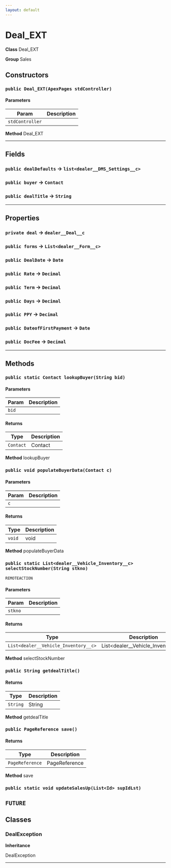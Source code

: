 ```yaml
---
layout: default
---
```

# Deal_EXT



**Class** Deal_EXT


**Group** Sales

## Constructors
### `public Deal_EXT(ApexPages stdController)`
#### Parameters

|Param|Description|
|---|---|
|`stdController`||


**Method** Deal_EXT

---
## Fields

### `public dealDefaults` → `list<dealer__DMS_Settings__c>`


### `public buyer` → `Contact`


### `public dealTitle` → `String`


---
## Properties

### `private deal` → `dealer__Deal__c`


### `public forms` → `List<dealer__Form__c>`


### `public DealDate` → `Date`


### `public Rate` → `Decimal`


### `public Term` → `Decimal`


### `public Days` → `Decimal`


### `public PPY` → `Decimal`


### `public DateofFirstPayment` → `Date`


### `public DocFee` → `Decimal`


---
## Methods
### `public static Contact lookupBuyer(String bid)`
#### Parameters

|Param|Description|
|---|---|
|`bid`||

#### Returns

|Type|Description|
|---|---|
|`Contact`|Contact|


**Method** lookupBuyer

### `public void populateBuyerData(Contact c)`
#### Parameters

|Param|Description|
|---|---|
|`c`||

#### Returns

|Type|Description|
|---|---|
|`void`|void|


**Method** populateBuyerData

### `public static List<dealer__Vehicle_Inventory__c> selectStockNumber(String stkno)`

`REMOTEACTION`
#### Parameters

|Param|Description|
|---|---|
|`stkno`||

#### Returns

|Type|Description|
|---|---|
|`List<dealer__Vehicle_Inventory__c>`|List<dealer__Vehicle_Inventory__c>|


**Method** selectStockNumber

### `public String getdealTitle()`
#### Returns

|Type|Description|
|---|---|
|`String`|String|


**Method** getdealTitle

### `public PageReference save()`
#### Returns

|Type|Description|
|---|---|
|`PageReference`|PageReference|


**Method** save

### `public static void updateSalesUp(List<Id> supIdLst)`

`FUTURE`
---
## Classes
### DealException

**Inheritance**

DealException


---
